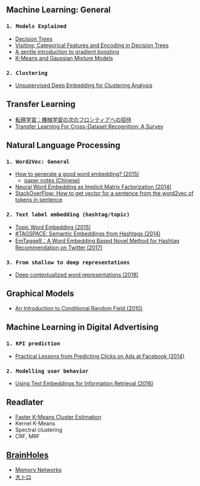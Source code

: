 
## Machine Learning: General
### `1. Models Explained`
- [Decision Trees](https://www.autonlab.org/_media/tutorials/dtree18.pdf)
- [Visiting: Categorical Features and Encoding in Decision Trees](https://medium.com/data-design/visiting-categorical-features-and-encoding-in-decision-trees-53400fa65931)
- [A gentle introduction to gradient boosting](http://www.ccs.neu.edu/home/vip/teach/MLcourse/4_boosting/slides/gradient_boosting.pdf)
- [K-Means and Gaussian Mixture Models](https://davidrosenberg.github.io/ml2015/docs/13.mixture-models.pdf)
### `2. Clustering`
- [Unsupervised Deep Embedding for Clustering Analysis](http://proceedings.mlr.press/v48/xieb16.pdf)
## Transfer Learning
- [転移学習：機械学習の次のフロンティアへの招待](https://qiita.com/icoxfog417/items/48cbf087dd22f1f8c6f4)
- [Transfer Learning For Cross-Dataset Recognition: A Survey](https://arxiv.org/pdf/1705.04396.pdf)
## Natural Language Processing
### `1. Word2Vec: General`
- [How to generate a good word embedding? (2015)](https://arxiv.org/pdf/1507.05523.pdf)
  - [paper notes (Chinese)](http://licstar.net/archives/620)
- [Neural Word Embedding as Implicit Matrix Factorization (2014)](http://papers.nips.cc/paper/5477-neural-word-embedding-as-implicit-matrix-factorization.pdf)
- [StackOverFlow: How to get vector for a sentence from the word2vec of tokens in sentence](https://stackoverflow.com/questions/29760935/how-to-get-vector-for-a-sentence-from-the-word2vec-of-tokens-in-sentence)
### `2. Text label embedding (hashtag/topic)`
- [Topic Word Embedding (2015)](https://www.aaai.org/ocs/index.php/AAAI/AAAI15/paper/view/9314/9535)
- [#TAGSPACE: Semantic Embeddings from Hashtags (2014)](http://emnlp2014.org/papers/pdf/EMNLP2014194.pdf)
- [EmTaggeR：A Word Embedding Based Novel Method for Hashtag Recommendation on Twitter (2017)](https://arxiv.org/pdf/1712.01562.pdf)
### `3. From shallow to deep representations`
- [Deep contextualized word representations (2018)](https://arxiv.org/pdf/1802.05365.pdf)
## Graphical Models
- [An Introduction to Conditional Random Field (2010)](https://arxiv.org/pdf/1011.4088.pdf)
## Machine Learning in Digital Advertising 
### `1. KPI prediction`
- [Practical Lessons from Predicting Clicks on Ads at Facebook (2014)](http://quinonero.net/Publications/predicting-clicks-facebook.pdf)
### `2. Modelling user behavior`
- [Using Text Embeddings for Information Retrieval (2016)](https://www.slideshare.net/BhaskarMitra3/using-text-embeddings-for-information-retrieval)
## Readlater
- [Faster K-Means Cluster Estimation](https://arxiv.org/pdf/1701.04600.pdf)
- Kernel K-Means
- Spectral clustering
- CRF, MRF
## [BrainHoles](https://www.quora.com/What-does-%E8%84%91%E6%B4%9E%E5%A4%A7%E5%BC%80-mean)
- [Memory Networks](https://arxiv.org/pdf/1410.3916.pdf)
- [大トロ](http://blog.otoro.net/)
